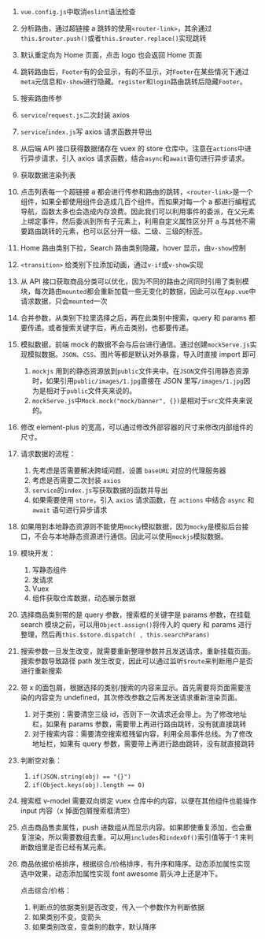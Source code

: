 1. `vue.config.js`中取消`eslint`语法检查
2. 分析路由，通过超链接 a 跳转的使用`<router-link>`，其余通过`this.$router.push()`或者`this.$router.replace()`实现跳转
3. 默认重定向为 Home 页面，点击 logo 也会返回 Home 页面
4. 跳转路由后，`Footer`有的会显示，有的不显示，对`Footer`在某些情况下通过`meta`元信息和`v-show`进行隐藏。`register`和`login`路由跳转后隐藏`Footer`。
5. 搜索路由传参
6. `service`/`request.js`二次封装 axios
7. `service`/`index.js`写 axios 请求函数并导出
8. 从后端 API 接口获得数据储存在 vuex 的 store 仓库中。注意在`actions`中进行异步请求，引入 axios 请求函数，结合`async`和`await`语句进行异步请求。
9. 获取数据渲染列表
10. 点击列表每一个超链接 a 都会进行传参和路由的跳转，`<router-link>`是一个组件，如果全都使用组件会造成几百个组件。而如果对每一个 a 都进行编程式导航，函数太多也会造成内存浪费。因此我们可以利用事件的委派，在父元素上绑定事件，然后委派到所有子元素上，利用自定义属性区分开 a 与其他不需要路由跳转的元素，也可以区分开一级、二级、三级的标签。
11. Home 路由类别下拉，Search 路由类别隐藏，hover 显示，由`v-show`控制
12. `<transition>` 给类别下拉添加动画，通过`v-if`或`v-show`实现
13. 从 API 接口获取商品分类可以优化，因为不同的路由之间同时引用了类别模块，每次路由`mounted`都会重新加载一些无变化的数据，因此可以在`App.vue`中请求数据，只会`mounted`一次
14. 合并参数，从类别下拉里选择之后，再在此类别中搜索，query 和 params 都要传递。或者搜索关键字后，再点击类别，也都要传递。
15. 模拟数据，前端 mock 的数据不会与后台进行通信。通过创建`mockServe.js`实现模拟数据。`JSON`、`CSS`、图片等都是默认对外暴露，导入时直接 import 即可

    1. `mockjs` 用到的静态资源放到`public`文件夹中。在`JSON`文件引用静态资源时，如果引用`public/images/1.jpg`直接在 JSON 里写`/images/1.jpg`因为是相对于`public`文件夹来说的。
    2. `mockServe.js`中`Mock.mock("mock/banner", {})`是相对于`src`文件夹来说的。

16. 修改 element-plus 的宽高，可以通过修改外部容器的尺寸来修改内部组件的尺寸。
17. 请求数据的流程：

    1. 先考虑是否需要解决跨域问题，设置 `baseURL` 对应的代理服务器
    2. 考虑是否需要二次封装 `axios`
    3. `service`的`index.js`写获取数据的函数并导出
    4. 如果需要使用 `store`，引入 `axios` 请求函数，在 `actions` 中结合 `async` 和 `await` 语句进行异步请求

18. 如果用到本地静态资源则不能使用`mocky`模拟数据，因为`mocky`是模拟后台接口，不会与本地静态资源进行通信。因此可以使用`mockjs`模拟数据。
19. 模块开发：

    1. 写静态组件
    2. 发请求
    3. Vuex
    4. 组件获取仓库数据，动态展示数据

20. 选择商品类别带的是 query 参数，搜索框的关键字是 params 参数，在挂载 search 模块之前，可以用`Object.assign()`将传入的 query 和 params 进行整理，然后再`this.$store.dispatch( , this.searchParams)`
21. 搜索参数一旦发生改变，就需要重新整理参数并且发送请求，重新挂载页面。搜索参数导致路径 path 发生改变，因此可以通过监听`$route`来判断用户是否进行重新搜索
22. 带 x 的面包屑，根据选择的类别/搜索的内容来显示。首先需要将页面需要渲染的内容变为 undefined，其次修改参数之后再发送请求重新渲染页面。

    1. 对于类别：需要清空三级 id，否则下一次请求还会带上。为了修改地址栏，如果有 params 参数，需要带上再进行路由跳转，没有就直接跳转
    2. 对于搜索内容：需要清空搜索框残留内容，利用全局事件总线。为了修改地址栏，如果有 query 参数，需要带上再进行路由跳转，没有就直接跳转

23. 判断空对象：

    1. `if(JSON.string(obj) == "{}")`
    2. `if(Object.keys(obj).length == 0)`

24. 搜索框 v-model 需要双向绑定 vuex 仓库中的内容，以便在其他组件也能操作 input 内容（x 掉面包屑搜索框清空）
25. 点击商品售卖属性，push 进数组从而显示内容。如果即使重复添加，也会重复渲染，所以需要数组去重。可以用`includes`和`indexOf()`索引值等于-1 来判断数组里是否已经有某元素。
26. 商品依据价格排序，根据综合/价格排序，有升序和降序。动态添加属性实现选中效果，动态添加属性实现 font awesome 箭头冲上还是冲下。

    点击综合/价格：

    1. 判断点的依据类别是否改变，传入一个参数作为判断依据
    2. 如果类别不变，变箭头
    3. 如果类别改变，变类别的数字，默认降序


